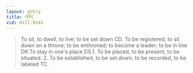 ```yaml
---
layout: entry
title: འཁོད་
vid: Hill:0143
---
```

> To sit, to dwell, to live; to be set down CD. To be registered; to sit down on a throne; to be enthroned; to become a leader; to be in line DK.To stay in one's place DS.1. To be placed, to be present, to be situated. 2. To be established, to be set down, to be recorded, to be labeled TC.
